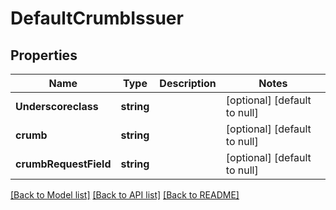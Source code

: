 # DefaultCrumbIssuer

## Properties
Name | Type | Description | Notes
------------ | ------------- | ------------- | -------------
**Underscoreclass** | **string** |  | [optional] [default to null]
**crumb** | **string** |  | [optional] [default to null]
**crumbRequestField** | **string** |  | [optional] [default to null]

[[Back to Model list]](../README.md#documentation-for-models) [[Back to API list]](../README.md#documentation-for-api-endpoints) [[Back to README]](../README.md)



